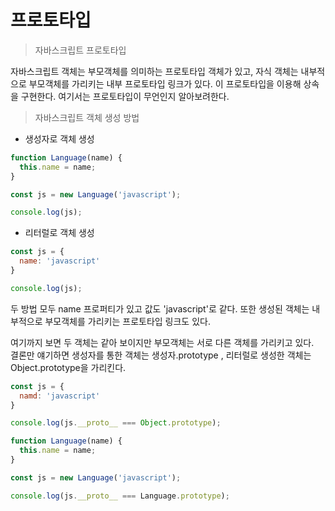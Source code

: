 # 프로토타입

> 자바스크립트 프로토타입

자바스크립트 객체는 부모객체를 의미하는 프로토타입 객체가 있고, 자식 객체는 내부적으로 부모객체를 가리키는 내부 프로토타입 링크가 있다. 이 프로토타입을 이용해 상속을 구현한다. 여기서는 프로토타입이 무언인지 알아보려한다. 



> 자바스크립트 객체 생성 방법

* 생성자로 객체 생성

```javascript
function Language(name) {
  this.name = name;
}

const js = new Language('javascript');

console.log(js);

```



* 리터럴로 객체 생성

```javascript
const js = {
  name: 'javascript'
}

console.log(js);

```



두 방법 모두  name 프로퍼티가 있고 값도 'javascript'로 같다. 또한 생성된 객체는 내부적으로 부모객체를 가리키는 프로토타입 링크도 있다.

여기까지 보면 두 객체는 같아 보이지만 부모객체는 서로 다른 객체를 가리키고 있다.  
결론만 얘기하면 생성자를 통한 객체는 생성자.prototype , 리터럴로 생성한 객체는 Object.prototype을 가리킨다.

```javascript
const js = {
  namd: 'javascript'
}

console.log(js.__proto__ === Object.prototype);
```

```javascript
function Language(name) {
  this.name = name;
}

const js = new Language('javascript');

console.log(js.__proto__ === Language.prototype);
```



